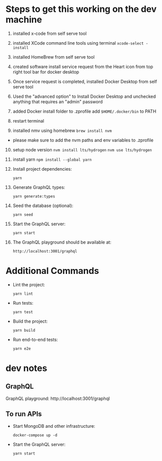 # Steps to get this working on the dev machine

1. installed x-code from self serve tool
2. installed XCode command line tools using terminal 
`xcode-select -install`
3. installed HomeBrew from self serve tool
4. created software install service request from the Heart icon from top right tool bar for docker desktop
5. Once service request is completed, installed Docker Desktop from self serve tool
6. Used the "advanced option" to Install Docker Desktop and unchecked anything that requires an "admin" password
7. added Docker install folder to .zprofile
add `$HOME/.docker/bin` to PATH
8. restart terminal

9. installed nmv using homebrew 
`brew install nvm`
- please make sure to add the nvm paths and env variables to .zprofile

10. setup node version
`nvm install lts/hydrogen`
`nvm use lts/hydrogen`

11. install yarn
`npm install --global yarn`

12. Install project dependencies:
    ```
    yarn
    ```

13. Generate GraphQL types:
    ```
    yarn generate:types
    ```

14. Seed the database (optional):
    ```
    yarn seed
    ```

15. Start the GraphQL server:
    ```
    yarn start
    ```

16. The GraphQL playground should be available at:
    ```
    http://localhost:3001/graphql
    ```

# Additional Commands

- Lint the project:
  ```
  yarn lint
  ```

- Run tests:
  ```
  yarn test
  ```

- Build the project:
  ```
  yarn build
  ```

- Run end-to-end tests:
  ```
  yarn e2e
  ```

# dev notes

## GraphQL

GraphQL playground: http://localhost:3001/graphql

## To run APIs

- Start MongoDB and other infrastructure:
  ```
  docker-compose up -d
  ```

- Start the GraphQL server:
  ```
  yarn start
  ```
